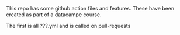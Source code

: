This repo has some github action files and features. These have been created as part of a datacampe course. 

The first is all ???.yml and is called on pull-requests
